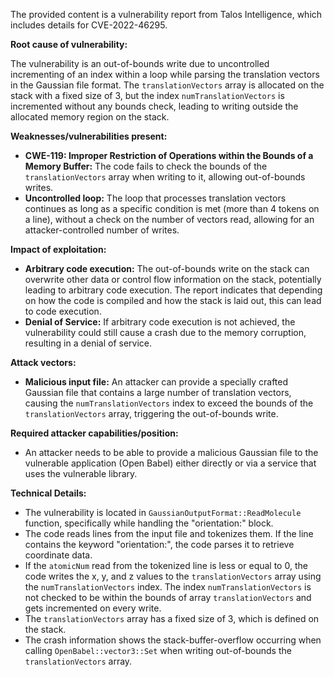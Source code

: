 The provided content is a vulnerability report from Talos Intelligence, which includes details for CVE-2022-46295.

**Root cause of vulnerability:**

The vulnerability is an out-of-bounds write due to uncontrolled incrementing of an index within a loop while parsing the translation vectors in the Gaussian file format. The `translationVectors` array is allocated on the stack with a fixed size of 3, but the index `numTranslationVectors` is incremented without any bounds check, leading to writing outside the allocated memory region on the stack.

**Weaknesses/vulnerabilities present:**

-   **CWE-119: Improper Restriction of Operations within the Bounds of a Memory Buffer:** The code fails to check the bounds of the `translationVectors` array when writing to it, allowing out-of-bounds writes.
-   **Uncontrolled loop:** The loop that processes translation vectors continues as long as a specific condition is met (more than 4 tokens on a line), without a check on the number of vectors read, allowing for an attacker-controlled number of writes.

**Impact of exploitation:**

-   **Arbitrary code execution:** The out-of-bounds write on the stack can overwrite other data or control flow information on the stack, potentially leading to arbitrary code execution. The report indicates that depending on how the code is compiled and how the stack is laid out, this can lead to code execution.
-   **Denial of Service:** If arbitrary code execution is not achieved, the vulnerability could still cause a crash due to the memory corruption, resulting in a denial of service.

**Attack vectors:**

-   **Malicious input file:** An attacker can provide a specially crafted Gaussian file that contains a large number of translation vectors, causing the `numTranslationVectors` index to exceed the bounds of the `translationVectors` array, triggering the out-of-bounds write.

**Required attacker capabilities/position:**

-   An attacker needs to be able to provide a malicious Gaussian file to the vulnerable application (Open Babel) either directly or via a service that uses the vulnerable library.

**Technical Details:**

-   The vulnerability is located in `GaussianOutputFormat::ReadMolecule` function, specifically while handling the "orientation:" block.
-   The code reads lines from the input file and tokenizes them. If the line contains the keyword "orientation:", the code parses it to retrieve coordinate data.
-   If the `atomicNum` read from the tokenized line is less or equal to 0, the code writes the x, y, and z values to the `translationVectors` array using the `numTranslationVectors` index. The index `numTranslationVectors` is not checked to be within the bounds of array `translationVectors` and gets incremented on every write.
-   The `translationVectors` array has a fixed size of 3, which is defined on the stack.
-   The crash information shows the stack-buffer-overflow occurring when calling `OpenBabel::vector3::Set` when writing out-of-bounds the `translationVectors` array.